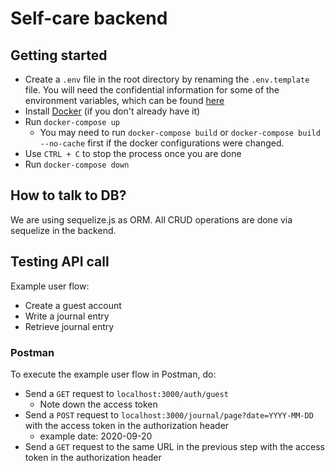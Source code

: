 # Self-care backend

## Getting started

- Create a `.env` file in the root directory by renaming the `.env.template` file. You will need the confidential information for some of the environment variables, which can be found [here](https://docs.google.com/document/d/1iOnGV6V8Q-RpNZ6mhbikR9qjsManuwVNP-AqbX_G_1E/edit?usp=sharing)
- Install [Docker](https://www.docker.com/) (if you don't already have it)
- Run `docker-compose up`
  - You may need to run `docker-compose build` or `docker-compose build --no-cache` first if the docker configurations were changed.
- Use `CTRL + C` to stop the process once you are done
- Run `docker-compose down`

## How to talk to DB?

We are using sequelize.js as ORM. All CRUD operations are done via sequelize in the backend.

## Testing API call

Example user flow:

- Create a guest account
- Write a journal entry
- Retrieve journal entry

### Postman

To execute the example user flow in Postman, do:

- Send a `GET` request to `localhost:3000/auth/guest`
  - Note down the access token
- Send a `POST` request to `localhost:3000/journal/page?date=YYYY-MM-DD` with the access token in the authorization header
  - example date: 2020-09-20
- Send a `GET` request to the same URL in the previous step with the access token in the authorization header
